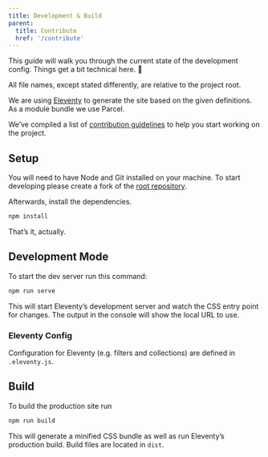 ```yaml
---
title: Development & Build
parent:
  title: Contribute
  href: '/contribute'
---
```


This guide will walk you through the current state of the development config. Things get a bit technical here. 🤖

All file names, except stated differently, are relative to the project root.

We are using [Eleventy](https://www.11ty.io/) to generate the site based on the given definitions. As a module bundle we use Parcel.

We’ve compiled a list of [contribution guidelines](https://github.com/selfdefined/web-app/blob/prod/CONTRIBUTING.md) to help you start working on the project.

## Setup

You will need to have Node and Git installed on your machine. To start developing please create a fork of the [root repository](https://github.com/selfdefined/web-app).

Afterwards, install the dependencies.

```bash
npm install
```

That’s it, actually.

## Development Mode

To start the dev server run this command:

```bash
npm run serve
```

This will start Eleventy’s development server and watch the CSS entry point for changes. The output in the console will show the local URL to use.

### Eleventy Config

Configuration for Eleventy (e.g. filters and collections) are defined in `.eleventy.js`.

## Build

To build the production site run

```bash
npm run build
```

This will generate a minified CSS bundle as well as run Eleventy’s production build. Build files are located in `dist`.
